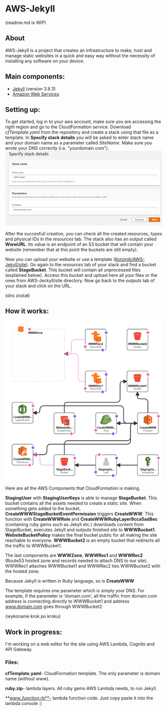 # AWS-Jekyll
(readme.md is WIP)

## About
AWS-Jekyll is a project that creates an infrastructure to make, host and manage static websites in a quick and easy way without the necessity of installing any software on your device.

## Main components: 
- [Jekyll](https://jekyllrb.com) (version 3.8.3)
- [Amazon Web Services](https://aws.amazon.com)

## Setting up:
To get started, log in to your aws account, make sure you are accessing the right region and go to the CloudFormation service. Download *cfTemplate.yaml* from the repository and create a stack using that file as a template. In **Specify stack details** you will be asked to enter stack name and your domain name as a parameter called *SiteName*. Make sure you wrote your DNS correctly (i.e. "yourdomain.com"). ![1](img/1.png)

After the succesfull creation, you can check all the created resources, types and physical IDs in the *resources* tab. The stack also has an output called **WwwURL**. Its value is an endpoint of an S3 bucket that will contain your website (remember that at this point the buckets are still empty). 

Now you can upload your website or use a template ([Kotzmik/AWS-Jekyll/site](https://github.com/Kotzmik/AWS-Jekyll/tree/master/site)). Go again to the *resources* tab of your stack and find a bucket called **StageBucket**. This bucket will contain all unprocessed files (explained below). Access this bucket and upload here all your files or the ones from AWS-Jeckyll/site directory. Now go back to the *outputs* tab of your stack and click on the URL.

{dns został}
## How it works:
![Template](img/CF.png)

Here are all the AWS Components that CloudFormation is making. 

**StagingUser** with **StagingUserKeys** is able to manage **StageBucket**. 
This bucket contains all the assets needed to create a static site. 
When something gets added to the bucket, **CreateWWWStageBucketEventPermission** triggers **CreateWWW**. 
This function with **CreateWWWRole** and **CreateWWWRubyLayer9cca5ad8ec** (containing ruby gems such as Jekyll etc.) downloads content from StageBucket, executes Jekyll and outputs finished site to **WWWBucket1**. **WebsiteBucketPolicy** makes the final bucket public for all making the site reachable to everyone. 
**WWWBucket2** is an empty bucket that redirects all the traffic to WWWBucket1. 

The last components are **WWWZone**, **WWWRec1** and **WWWRec2** (Route53 hosted zone and records needed to attach DNS to our site). WWWRec1 attaches WWWBucket1 and WWWRec2 ties WWWBucket2 with the hosted zone. 

Because Jekyll is written in Ruby language, so is **CreateWWW**

The template requires one parameter which is simply your DNS. For example, if the parameter is 'domain.com', all the traffic from domain.com address is connecting directly to WWWBucket1 and address www.domain.com goes through WWWBucket2

{wykonanie krok po kroku}

## Work in progress:
I'm working on a web editor for the site using AWS Lambda, Cognito and API Gateway.


### Files:
**cfTemplate.yaml**- CloudFormation template. The only parameter is domain name (without www).

**ruby.zip**- lambda layers. All ruby gems AWS Lambda needs, to run Jekyll.

**www_function.rb**- lambda function code. Just copy paste it into the lambda console :)
